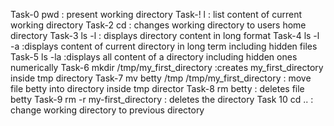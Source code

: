 Task-0    pwd : present working directory
Task-!    l : list content of current working directory
Task-2    cd : changes working directory to users home directory
Task-3    ls -l : displays directory content in long format
Task-4    ls -l -a :displays content of current directory in long term including hidden files
Task-5    ls -la  :displays all content of a directory including hidden ones numerically
Task-6    mkdir /tmp/my_first_directory :creates my_first_directory inside tmp directory
Task-7    mv betty /tmp /tmp/my_first_directory : move file betty into directory inside tmp director
Task-8    rm betty  : deletes file betty
Task-9    rm -r my-first_directory  : deletes the directory
Task 10   cd ..  : change working directory to previous directory
